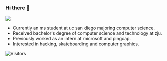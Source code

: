 ### Hi there 👋

[![](https://github-readme-stats.vercel.app/api?username=MartinNose&show_icons=true&hide_border=true&count_private=true&theme=buefy&layout=compact)]() 
<!-- [![](https://github-readme-stats.vercel.app/api/top-langs/?username=MartinNose&layout=compact&hide=html,css,less,ejs&langs_count=11&hide_border=true&theme=buefy)]() -->

- Currently an ms student at uc san diego majoring computer science.
- Received bachelor's degree of computer science and technology at zju.
- Previously worked as an intern at microsoft and pingcap.
- Interested in hacking, skateboarding and computer graphics.

![Visitors](https://visitor-badge.laobi.icu/badge?page_id=MartinNose) 


